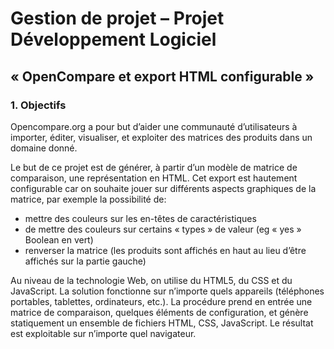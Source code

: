 # Gestion de projet – Projet Développement Logiciel
## « OpenCompare et export HTML configurable »

### 1. Objectifs

Opencompare.org a pour but d’aider une communauté d’utilisateurs à importer, éditer, visualiser, et exploiter des matrices des produits dans un domaine donné.

Le but de ce projet est de générer, à partir d’un modèle de matrice de comparaison, une représentation en HTML. Cet export est hautement configurable car on souhaite jouer sur différents aspects graphiques de la matrice, par exemple la possibilité de:
* mettre des couleurs sur les en-têtes de caractéristiques
* de mettre des couleurs sur certains « types » de valeur (eg « yes » Boolean en vert)
* renverser la matrice (les produits sont affichés en haut au lieu d’être affichés sur la partie gauche)

Au niveau de la technologie Web, on utilise du HTML5, du CSS et du JavaScript. La solution fonctionne sur n’importe quels appareils (téléphones portables, tablettes, ordinateurs, etc.). La procédure prend en entrée une matrice de comparaison, quelques éléments de configuration, et génère statiquement un ensemble de fichiers HTML, CSS, JavaScript. Le résultat est exploitable sur n’importe quel navigateur.
